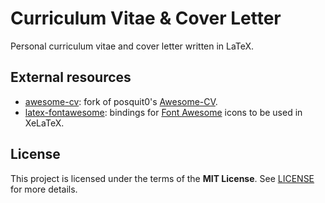 # Curriculum Vitae & Cover Letter

Personal curriculum vitae and cover letter written in LaTeX.

## External resources
- [awesome-cv](https://gitlab.nakim.be/fork/awesome-cv): fork of posquit0's [Awesome-CV](https://github.com/posquit0/Awesome-CV).
- [latex-fontawesome](https://gitlab.nakim.be/nakim/latex-fontawesome): bindings for [Font Awesome](https://fontawesome.com) icons to be used in XeLaTeX.

## License

This project is licensed under the terms of the **MIT License**. See [LICENSE](LICENSE) for more details.
